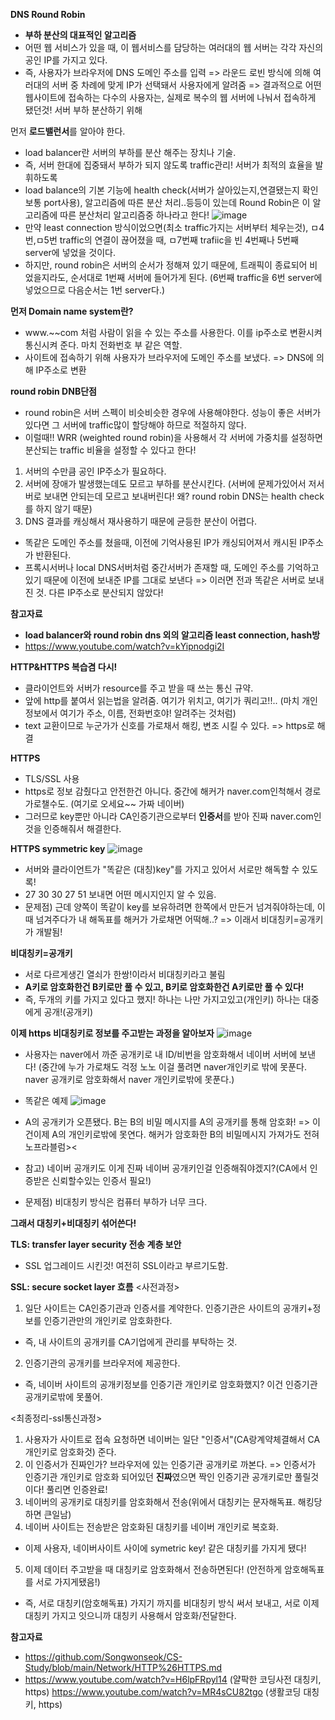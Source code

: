 **DNS Round Robin**
- **부하 분산의 대표적인 알고리즘**
- 어떤 웹 서비스가 있을 때, 이 웹서비스를 담당하는 여러대의 웹 서버는 각각 자신의 공인 IP를 가지고 있다.
- 즉, 사용자가 브라우저에 DNS 도메인 주소를 입력 => 라운드 로빈 방식에 의해 여러대의 서버 중 차례에 맞게 IP가 선택돼서 사용자에게 알려줌 => 결과적으로 어떤 웹사이트에 접속하는 다수의 사용자는, 실제로 복수의 웹 서버에 나눠서 접속하게 됐던것! 서버 부하 분산하기 위해

먼저 **로드밸런서**를 알아야 한다.
- load balancer란 서버의 부하를 분산 해주는 장치나 기술.
- 즉, 서버 한대에 집중돼서 부하가 되지 않도록 traffic관리! 서버가 최적의 효율을 발휘하도록
- load balance의 기본 기능에 health check(서버가 살아있는지,연결됐는지 확인 보통 port사용), 알고리즘에 따른 분산 처리..등등이 있는데
  Round Robin은 이 알고리즘에 따른 분산처리 알고리즘중 하나라고 한다!
![image](https://github.com/ws1811/cs-study/assets/117894789/bddea1ae-965e-4194-9fae-ea567c80aac3)
- 만약 least connection 방식이었으면(최소 traffic가지는 서버부터 체우는것), ㅁ4번,ㅁ5번 traffic의 연결이 끊어졌을 때, ㅁ7번째 trafiic을 빈 4번째나 5번째 server에 넣었을 것이다.
- 하지만, round robin은 서버의 순서가 정해져 있기 때문에, 트래픽이 종료되어 비었을지라도, 순서대로 1번째 서버에 들어가게 된다. (6번째 traffic을 6번 server에 넣었으므로 다음순서는 1번 server다.)
  
**먼저 Domain name system란?**
- www.~~com 처럼 사람이 읽을 수 있는 주소를 사용한다. 이를 ip주소로 변환시켜 통신시켜 준다.
마치 전화번호 부 같은 역할.
- 사이트에 접속하기 위해 사용자가 브라우저에 도메인 주소를 보냈다. => DNS에 의해 IP주소로 변환

**round robin DNB단점**
- round robin은 서버 스펙이 비슷비슷한 경우에 사용해야한다. 성능이 좋은 서버가 있다면 그 서버에 traffic많이 할당해야 하므로 적절하지 않다.
- 이럴때!! WRR (weighted round robin)을 사용해서 각 서버에 가중치를 설정하면 분산되는 traffic 비율을 설정할 수 있다고 한다!
  
1. 서버의 수만큼 공인 IP주소가 필요하다.
2. 서버에 장애가 발생했는데도 모르고 부하를 분산시킨다. (서버에 문제가있어서 저서버로 보내면 안되는데 모르고 보내버린다! 왜? round robin DNS는 health check를 하지 않기 때문)
3. DNS 결과를 캐싱해서 재사용하기 때문에 균등한 분산이 어렵다.
- 똑같은 도메인 주소를 쳤을때, 이전에 기억사용된 IP가 캐싱되어져서 캐시된 IP주소가 반환된다.
- 프록시서버나 local DNS서버처럼 중간서버가 존재할 때, 도메인 주소를 기억하고 있기 때문에 이전에 보내준 IP를 그대로 보낸다 => 이러면 전과 똑같은 서버로 보내진 것. 다른 IP주소로 분산되지 않았다!


**참고자료**
- **load balancer와 round robin dns 외의 알고리즘 least connection, hash방**
- https://www.youtube.com/watch?v=kYipnodgi2I


**HTTP&HTTPS 복습겸 다시!**
- 클라이언트와 서버가 resource를 주고 받을 때 쓰는 통신 규약.
- 앞에 http를 붙여서 읽는법을 알려줌. 여기가 위치고, 여기가 쿼리고!!.. (마치 개인정보에서 여기가 주소, 이름, 전화번호야! 알려주는 것처럼)
- text 교환이므로 누군가가 신호를 가로채서 해킹, 변조 시킬 수 있다. => https로 해결

**HTTPS**
- TLS/SSL 사용
- https로 정보 감췄다고 안전한건 아니다. 중간에 해커가 naver.com인척해서 경로 가로챌수도. (여기로 오세요~~ 가짜 네이버)
- 그러므로 key뿐만 아니라 CA인증기관으로부터 **인증서**를 받아 진짜 naver.com인것을 인증해줘서 해결한다.

**HTTPS symmetric key**
![image](https://github.com/ws1811/cs-study/assets/117894789/6b96b37c-c05a-4aa3-bbcd-011e5bff154a)
- 서버와 클라이언트가 "똑같은 (대칭)key"를 가지고 있어서 서로만 해독할 수 있도록!
- 27 30 30 27 51 보내면 어떤 메시지인지 알 수 있음.
- 문제점) 근데 양쪽이 똑같이 key를 보유하려면 한쪽에서 만든거 넘겨줘야하는데, 이때 넘겨주다가 내 해독표를 해커가 가로채면 어떡해..? => 이래서 비대칭키=공개키가 개발됨!

**비대칭키=공개키**
- 서로 다르게생긴 열쇠가 한쌍!이라서 비대칭키라고 불림
- **A키로 암호화한건 B키로만 풀 수 있고, B키로 암호화한건 A키로만 풀 수 있다!**
- 즉, 두개의 키를 가지고 있다고 했지! 하나는 나만 가지고있고(개인키) 하나는 대중에게 공개!(공개키)

**이제 https 비대칭키로 정보를 주고받는 과정을 알아보자**
![image](https://github.com/ws1811/cs-study/assets/117894789/c1b19a83-d250-411a-854f-4c3c3ec3e941)
- 사용자는 naver에서 까준 공개키로 내 ID/비번을 암호화해서 네이버 서버에 보낸다!
(중간에 누가 가로채도 걱정 노노 이걸 풀려면 naver개인키로 밖에 못푼다. naver 공개키로 암호화해서 naver 개인키로밖에 못푼다.)

- 똑같은 예제
![image](https://github.com/ws1811/cs-study/assets/117894789/f3e569ac-a50b-4cbd-861c-df8e9aaf3608)
- A의 공개키가 오픈됐다. B는 B의 비밀 메시지를 A의 공개키를 통해 암호화! => 이건이제 A의 개인키로밖에 못연다. 해커가 암호화한 B의 비밀메시지 가져가도 전혀 노프라블럼><

- 참고) 네이버 공개키도 이게 진짜 네이버 공개키인걸 인증해줘야겠지?(CA에서 인증받은 신뢰할수있는 인증서 필요!)
- 문제점) 비대칭키 방식은 컴퓨터 부하가 너무 크다.
  
**그래서 대칭키+비대칭키 섞어쓴다!**

**TLS: transfer layer security 전송 계층 보안**
- SSL 업그레이드 시킨것! 여전히 SSL이라고 부르기도함.

**SSL: secure socket layer 흐름**
<사전과정>

1. 일단 사이트는 CA인증기관과 인증서를 계약한다. 인증기관은 사이트의 공개키+정보를 인증기관만의 개인키로 암호화한다.
  - 즉, 내 사이트의 공개키를 CA기업에게 관리를 부탁하는 것.
2. 인증기관의 공개키를 브라우저에 제공한다.
- 즉, 네이버 사이트의 공개키정보를 인증기관 개인키로 암호화했지? 이건 인증기관 공개키로밖에 못풀어.

<최종정리-ssl통신과정>

1. 사용자가 사이트로 접속 요청하면 네이버는 일단 "인증서"(CA랑계약체결해서 CA개인키로 암호화것) 준다.
2. 이 인증서가 진짜인가? 브라우저에 있는 인증기관 공개키로 까본다.
=> 인증서가 인증기관 개인키로 암호화 되어있던 **진짜**였으면 짝인 인증기관 공개키로만 풀릴것이다! 풀리면 인증완료!
3. 네이버의 공개키로 대칭키를 암호화해서 전송(위에서 대칭키는 문자해독표. 해킹당하면 큰일남)
4. 네이버 사이트는 전송받은 암호화된 대칭키를 네이버 개인키로 복호화.
- 이제 사용자, 네이버사이트 사이에 symetric key! 같은 대칭키를 가지게 됐다!
5. 이제 데이터 주고받을 때 대칭키로 암호화해서 전송하면된다! (안전하게 암호해독표를 서로 가지게됐음!)

- 즉, 서로 대칭키(암호해독표) 가지기 까지를 비대칭키 방식 써서 보내고, 서로 이제 대칭키 가지고 잇으니까 대칭키 사용해서 암호화/전달한다.


**참고자료**
- https://github.com/Songwonseok/CS-Study/blob/main/Network/HTTP%26HTTPS.md
- https://www.youtube.com/watch?v=H6lpFRpyl14 (얄팍한 코딩사전 대칭키, https)
  https://www.youtube.com/watch?v=MR4sCU82tgo (생활코딩 대칭키, https)
